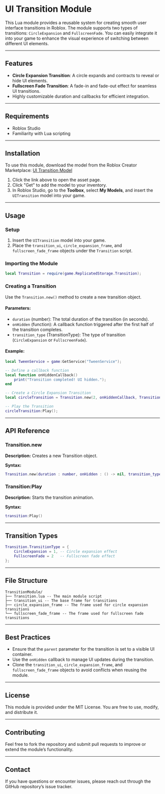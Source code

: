 # UI Transition Module

This Lua module provides a reusable system for creating smooth user interface transitions in Roblox. The module supports two types of transitions: `CircleExpansion` and `FullscreenFade`. You can easily integrate it into your game to enhance the visual experience of switching between different UI elements.

---

## Features

- **Circle Expansion Transition**: A circle expands and contracts to reveal or hide UI elements.
- **Fullscreen Fade Transition**: A fade-in and fade-out effect for seamless UI transitions.
- Highly customizable duration and callbacks for efficient integration.

---

## Requirements

- Roblox Studio
- Familiarity with Lua scripting

---

## Installation

To use this module, download the model from the Roblox Creator Marketplace:
[UI Transition Model](https://create.roblox.com/store/asset/92958303626665/UITransition)

1. Click the link above to open the asset page.
2. Click "Get" to add the model to your inventory.
3. In Roblox Studio, go to the **Toolbox**, select **My Models**, and insert the `UITransition` model into your game.

---

## Usage

### Setup

1. Insert the `UITransition` model into your game.
2. Place the `transition_ui`, `circle_expansion_frame`, and `fullscreen_fade_frame` objects under the `Transition` script.

### Importing the Module

```lua
local Transition = require(game.ReplicatedStorage.Transition);
```

### Creating a Transition

Use the `Transition.new()` method to create a new transition object.

#### Parameters:
- `duration` (number): The total duration of the transition (in seconds).
- `onHidden` (function): A callback function triggered after the first half of the transition completes.
- `transition_type` (TransitionType): The type of transition (`CircleExpansion` or `FullscreenFade`).

#### Example:

```lua
local TweenService = game:GetService("TweenService");

-- Define a callback function
local function onHiddenCallback()
    print("Transition completed! UI hidden.");
end

-- Create a Circle Expansion Transition
local circleTransition = Transition.new(2, onHiddenCallback, Transition.TransitionType.CircleExpansion);

-- Play the Transition
circleTransition:Play();
```

---

## API Reference

### Transition.new

**Description:** Creates a new Transition object.

**Syntax:**
```lua
Transition.new(duration : number, onHidden : () -> nil, transition_type : TransitionType) -> Transition
```

### Transition:Play

**Description:** Starts the transition animation.

**Syntax:**
```lua
transition:Play()
```

---

## Transition Types

```lua
Transition.TransitionType = {
    CircleExpansion = 1, -- Circle expansion effect
    FullscreenFade = 2   -- Fullscreen fade effect
};
```

---

## File Structure

```
TransitionModule/
├── Transition.lua -- The main module script
├── transition_ui -- The base frame for transitions
├── circle_expansion_frame -- The frame used for circle expansion transitions
└── fullscreen_fade_frame -- The frame used for fullscreen fade transitions
```

---

## Best Practices

- Ensure that the `parent` parameter for the transition is set to a visible UI container.
- Use the `onHidden` callback to manage UI updates during the transition.
- Clone the `transition_ui`, `circle_expansion_frame`, and `fullscreen_fade_frame` objects to avoid conflicts when reusing the module.

---

## License
This module is provided under the MIT License. You are free to use, modify, and distribute it.

---

## Contributing

Feel free to fork the repository and submit pull requests to improve or extend the module’s functionality.

---

## Contact

If you have questions or encounter issues, please reach out through the GitHub repository’s issue tracker.
